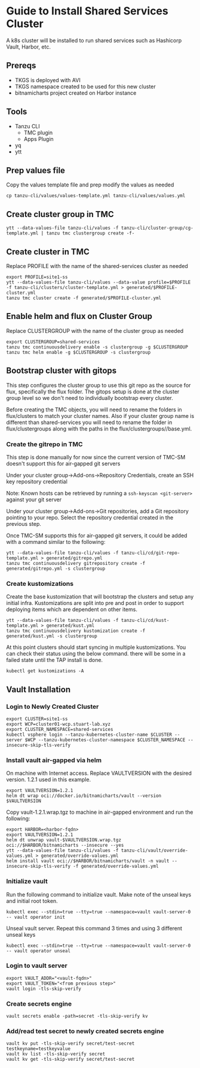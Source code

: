 # Guide to Install Shared Services Cluster
A k8s cluster will be installed to run shared services such as Hashicorp Vault, Harbor, etc.

## Prereqs
* TKGS is deployed with AVI
* TKGS namespace created to be used for this new cluster
* bitnamicharts project created on Harbor instance

## Tools
* Tanzu CLI
    * TMC plugin
    * Apps Plugin
* yq
* ytt

## Prep values file
Copy the values template file and prep modify the values as needed
```
cp tanzu-cli/values/values-template.yml tanzu-cli/values/values.yml
```

## Create cluster group in TMC
```
ytt --data-values-file tanzu-cli/values -f tanzu-cli/cluster-group/cg-template.yml | tanzu tmc clustergroup create -f-
```

## Create cluster in TMC
Replace PROFILE with the name of the shared-services cluster as needed
```
export PROFILE=site1-ss
ytt --data-values-file tanzu-cli/values --data-value profile=$PROFILE -f tanzu-cli/clusters/cluster-template.yml > generated/$PROFILE-cluster.yml
tanzu tmc cluster create -f generated/$PROFILE-cluster.yml
```

## Enable helm and flux on Cluster Group
Replace CLUSTERGROUP with the name of the cluster group as needed
```
export CLUSTERGROUP=shared-services
tanzu tmc continuousdelivery enable -s clustergroup -g $CLUSTERGROUP
tanzu tmc helm enable -g $CLUSTERGROUP -s clustergroup
```

## Bootstrap cluster with gitops
This step configures the cluster group to use this git repo as the source for flux, specifically the flux folder. The gitops setup is done at the cluster group level so we don't need to individually bootstrap every cluster.

Before creating the TMC objects, you will need to rename the folders in flux/clusters to match your cluster names. Also if your cluster group name is different than shared-services you will need to rename the folder in flux/clustergroups along with the paths in the flux/clustergroups/<group-name>/base.yml.

### Create the gitrepo in TMC

This step is done manually for now since the current version of TMC-SM doesn't support this for air-gapped git servers

Under your cluster group->Add-ons->Repository Credentials, create an SSH key repository credential

Note: Known hosts can be retrieved by running a `ssh-keyscan <git-server>` against your git server

Under your cluster group->Add-ons->Git repositories, add a Git repository pointing to your repo. Select the repository credential created in the previous step.

Once TMC-SM supports this for air-gapped git servers, it could be added with a command similar to the following:
```
ytt --data-values-file tanzu-cli/values -f tanzu-cli/cd/git-repo-template.yml > generated/gitrepo.yml
tanzu tmc continuousdelivery gitrepository create -f generated/gitrepo.yml -s clustergroup
```

### Create kustomizations
Create the base kustomization that will bootstrap the clusters and setup any initial infra. Kustomizations are split into pre and post in order to support deploying items which are dependent on other items.
```
ytt --data-values-file tanzu-cli/values -f tanzu-cli/cd/kust-template.yml > generated/kust.yml
tanzu tmc continuousdelivery kustomization create -f generated/kust.yml -s clustergroup
```

At this point clusters should start syncing in multiple kustomizations. You can check their status using the below command. there will be some in a failed state until the TAP install is done.

```
kubectl get kustomizations -A
```

## Vault Installation
### Login to Newly Created Cluster
```
export CLUSTER=site1-ss
export WCP=cluster01-wcp.stuart-lab.xyz
export CLUSTER_NAMESPACE=shared-services
kubectl vsphere login --tanzu-kubernetes-cluster-name $CLUSTER --server $WCP --tanzu-kubernetes-cluster-namespace $CLUSTER_NAMESPACE --insecure-skip-tls-verify
```

### Install vault air-gapped via helm
On machine with Internet access. Replace VAULTVERSION with the desired version. 1.2.1 used in this example.
```
export VAULTVERSION=1.2.1
helm dt wrap oci://docker.io/bitnamicharts/vault --version $VAULTVERSION
```

Copy vault-1.2.1.wrap.tgz to machine in air-gapped environment and run the following:

```
export HARBOR=<harbor-fqdn>
export VAULTVERSION=1.2.1
helm dt unwrap vault-$VAULTVERSION.wrap.tgz oci://$HARBOR/bitnamicharts --insecure --yes
ytt --data-values-file tanzu-cli/values -f tanzu-cli/vault/override-values.yml > generated/override-values.yml
helm install vault oci://$HARBOR/bitnamicharts/vault -n vault --insecure-skip-tls-verify -f generated/override-values.yml
```

### Initialize vault
Run the following command to initialize vault. Make note of the unseal keys and initial root token.
```
kubectl exec --stdin=true --tty=true --namespace=vault vault-server-0 -- vault operator init
```
Unseal vault server. Repeat this command 3 times and using 3 different unseal keys
```
kubectl exec --stdin=true --tty=true --namespace=vault vault-server-0 -- vault operator unseal
```

### Login to vault server
```
export VAULT_ADDR="<vault-fqdn>"
export VAULT_TOKEN="<from previous step>"
vault login -tls-skip-verify
```

### Create secrets engine
```
vault secrets enable -path=secret -tls-skip-verify kv
```

### Add/read test secret to newly created secrets engine
```
vault kv put -tls-skip-verify secret/test-secret testkeyname=testkeyvalue
vault kv list -tls-skip-verify secret
vault kv get -tls-skip-verify secret/test-secret
```